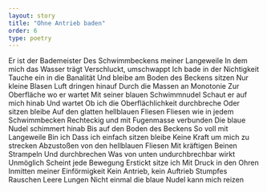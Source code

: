 ```yaml
---
layout: story
title: "Ohne Antrieb baden"
order: 6
type: poetry
---
```


Er ist der Bademeister
Des Schwimmbeckens meiner Langeweile
In dem mich das Wasser trägt
Verschluckt, umschwappt
Ich bade in der Nichtigkeit
Tauche ein in die Banalität
Und bleibe am Boden des Beckens sitzen
Nur kleine Blasen Luft dringen hinauf
Durch die Massen an Monotonie
Zur Oberfläche wo er wartet
Mit seiner blauen Schwimmnudel
Schaut er auf mich hinab
Und wartet
Ob ich die Oberflächlichkeit durchbreche
Oder sitzen bleibe
Auf den glatten hellblauen Fliesen
Fliesen wie in jedem Schwimmbecken
Rechteckig und mit Fugenmasse verbunden
Die blaue Nudel schimmert hinab
Bis auf den Boden des Beckens
So voll mit Langeweile
Bin ich
Dass ich einfach sitzen bleibe
Keine Kraft um mich zu strecken
Abzustoßen von den hellblauen Fliesen
Mit kräftigen Beinen
Strampeln
Und durchbrechen
Was von unten undurchbrechbar wirkt
Unmöglich
Scheint jede Bewegung
Erstickt sitze ich 
Mit Druck in den Ohren
Inmitten meiner Einförmigkeit
Kein Antrieb, kein Auftrieb
Stumpfes Rauschen
Leere Lungen
Nicht einmal die blaue Nudel kann mich reizen 
